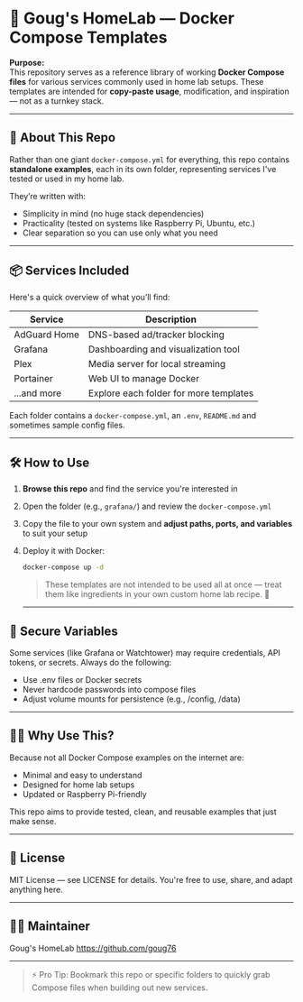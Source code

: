 # 🐳 Goug's HomeLab — Docker Compose Templates

**Purpose:**  
This repository serves as a reference library of working **Docker Compose files** for various services commonly used in home lab setups. These templates are intended for **copy-paste usage**, modification, and inspiration — not as a turnkey stack.

---

## 📁 About This Repo

Rather than one giant `docker-compose.yml` for everything, this repo contains **standalone examples**, each in its own folder, representing services I've tested or used in my home lab.

They’re written with:

- Simplicity in mind (no huge stack dependencies)
- Practicality (tested on systems like Raspberry Pi, Ubuntu, etc.)
- Clear separation so you can use only what you need

---

## 📦 Services Included

Here's a quick overview of what you’ll find:

| Service       | Description                                     |
|---------------|-------------------------------------------------|
| AdGuard Home  | DNS-based ad/tracker blocking                  |
| Grafana       | Dashboarding and visualization tool            |
| Plex          | Media server for local streaming               |
| Portainer     | Web UI to manage Docker                        |
| ...and more   | Explore each folder for more templates         |

Each folder contains a `docker-compose.yml`, an `.env`, `README.md` and sometimes sample config files.

---

## 🛠 How to Use

1. **Browse this repo** and find the service you're interested in
2. Open the folder (e.g., `grafana/`) and review the `docker-compose.yml`
3. Copy the file to your own system and **adjust paths, ports, and variables** to suit your setup
4. Deploy it with Docker:

   ```bash
   docker-compose up -d
   ```
   >These templates are not intended to be used all at once — treat them like ingredients in your own custom home lab recipe. 🧪

   ---

## 🔐 Secure Variables
Some services (like Grafana or Watchtower) may require credentials, API tokens, or secrets. Always do the following:

- Use .env files or Docker secrets
- Never hardcode passwords into compose files
- Adjust volume mounts for persistence (e.g., /config, /data)

---

## 🙋‍♂️ Why Use This?
Because not all Docker Compose examples on the internet are:

- Minimal and easy to understand
- Designed for home lab setups
- Updated or Raspberry Pi-friendly

This repo aims to provide tested, clean, and reusable examples that just make sense.

---

## 📜 License
MIT License — see LICENSE for details.
You're free to use, share, and adapt anything here.

---

## 👨‍🔧 Maintainer
Goug's HomeLab
https://github.com/goug76

---

>⚡ Pro Tip: Bookmark this repo or specific folders to quickly grab Compose files when building out new services.